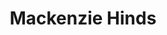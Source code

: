 ---
title: Mackenzie Hinds
layout: speaker
name: Mackenzie Hinds
short_description: Mackenzie Hinds, joined LTU's Esports team as the assistant coach in Fall '22.
description: Mackenzie Hinds, joined LTU's Esports team as the assistant coach in Fall '22. Prior to coaching, 
    she started for LTU's COD team & was a team captain. She is pursuing an associate's from LTU & attends 
    OU to pursue her bachelor's. Mackenzie's gamertag is LittleGhost6044.
img: "/img/speakers/mackenzie_hinds.jpg"
social: null
order: 1
---